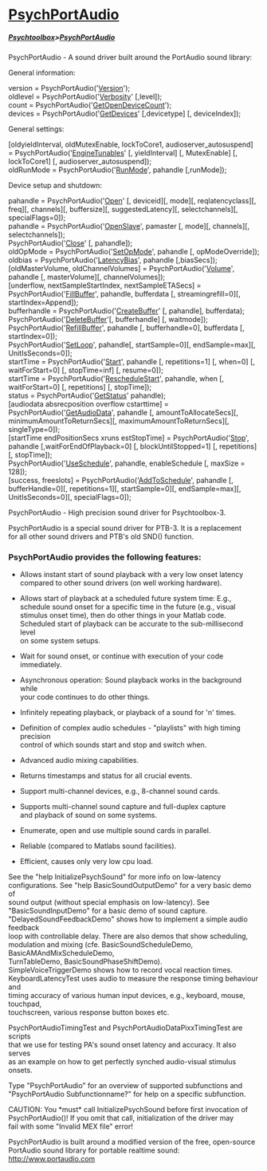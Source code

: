 # [PsychPortAudio](PsychPortAudio)
##### [Psychtoolbox](Psychtoolbox)>[PsychPortAudio](PsychPortAudio)

PsychPortAudio - A sound driver built around the PortAudio sound library:  
  
  
General information:  
  
version = PsychPortAudio('[Version](PsychPortAudio-Version)');  
oldlevel = PsychPortAudio('[Verbosity](PsychPortAudio-Verbosity)' [,level]);  
count = PsychPortAudio('[GetOpenDeviceCount](PsychPortAudio-GetOpenDeviceCount)');  
devices = PsychPortAudio('[GetDevices](PsychPortAudio-GetDevices)' [,devicetype] [, deviceIndex]);  
  
General settings:  
  
[oldyieldInterval, oldMutexEnable, lockToCore1, audioserver_autosuspend] = PsychPortAudio('[EngineTunables](PsychPortAudio-EngineTunables)' [, yieldInterval] [, MutexEnable] [, lockToCore1] [, audioserver_autosuspend]);  
oldRunMode = PsychPortAudio('[RunMode](PsychPortAudio-RunMode)', pahandle [,runMode]);  
  
  
Device setup and shutdown:  
  
pahandle = PsychPortAudio('[Open](PsychPortAudio-Open)' [, deviceid][, mode][, reqlatencyclass][, freq][, channels][, buffersize][, suggestedLatency][, selectchannels][, specialFlags=0]);  
pahandle = PsychPortAudio('[OpenSlave](PsychPortAudio-OpenSlave)', pamaster [, mode][, channels][, selectchannels]);  
PsychPortAudio('[Close](PsychPortAudio-Close)' [, pahandle]);  
oldOpMode = PsychPortAudio('[SetOpMode](PsychPortAudio-SetOpMode)', pahandle [, opModeOverride]);  
oldbias = PsychPortAudio('[LatencyBias](PsychPortAudio-LatencyBias)', pahandle [,biasSecs]);  
[oldMasterVolume, oldChannelVolumes] = PsychPortAudio('[Volume](PsychPortAudio-Volume)', pahandle [, masterVolume][, channelVolumes]);  
[underflow, nextSampleStartIndex, nextSampleETASecs] = PsychPortAudio('[FillBuffer](PsychPortAudio-FillBuffer)', pahandle, bufferdata [, streamingrefill=0][, startIndex=Append]);  
bufferhandle = PsychPortAudio('[CreateBuffer](PsychPortAudio-CreateBuffer)' [, pahandle], bufferdata);  
PsychPortAudio('[DeleteBuffer](PsychPortAudio-DeleteBuffer)'[, bufferhandle] [, waitmode]);  
PsychPortAudio('[RefillBuffer](PsychPortAudio-RefillBuffer)', pahandle [, bufferhandle=0], bufferdata [, startIndex=0]);  
PsychPortAudio('[SetLoop](PsychPortAudio-SetLoop)', pahandle[, startSample=0][, endSample=max][, UnitIsSeconds=0]);  
startTime = PsychPortAudio('[Start](PsychPortAudio-Start)', pahandle [, repetitions=1] [, when=0] [, waitForStart=0] [, stopTime=inf] [, resume=0]);  
startTime = PsychPortAudio('[RescheduleStart](PsychPortAudio-RescheduleStart)', pahandle, when [, waitForStart=0] [, repetitions] [, stopTime]);  
status = PsychPortAudio('[GetStatus](PsychPortAudio-GetStatus)' pahandle);  
[audiodata absrecposition overflow cstarttime] = PsychPortAudio('[GetAudioData](PsychPortAudio-GetAudioData)', pahandle [, amountToAllocateSecs][, minimumAmountToReturnSecs][, maximumAmountToReturnSecs][, singleType=0]);  
[startTime endPositionSecs xruns estStopTime] = PsychPortAudio('[Stop](PsychPortAudio-Stop)', pahandle [,waitForEndOfPlayback=0] [, blockUntilStopped=1] [, repetitions] [, stopTime]);  
PsychPortAudio('[UseSchedule](PsychPortAudio-UseSchedule)', pahandle, enableSchedule [, maxSize = 128]);  
[success, freeslots] = PsychPortAudio('[AddToSchedule](PsychPortAudio-AddToSchedule)', pahandle [, bufferHandle=0][, repetitions=1][, startSample=0][, endSample=max][, UnitIsSeconds=0][, specialFlags=0]);  
  

 PsychPortAudio - High precision sound driver for Psychtoolbox-3.  
  
 PsychPortAudio is a special sound driver for PTB-3. It is a replacement  
 for all other sound drivers and PTB's old SND() function.  
  
###  PsychPortAudio provides the following features:  
  
 - Allows instant start of sound playback with a very low onset latency  
   compared to other sound drivers (on well working hardware).  
  
 - Allows start of playback at a scheduled future system time: E.g.,  
   schedule sound onset for a specific time in the future (e.g., visual  
   stimulus onset time), then do other things in your Matlab code.  
   Scheduled start of playback can be accurate to the sub-millisecond level  
   on some system setups.  
  
 - Wait for sound onset, or continue with execution of your code  
   immediately.  
  
 - Asynchronous operation: Sound playback works in the background while  
   your code continues to do other things.  
  
 - Infinitely repeating playback, or playback of a sound for 'n' times.  
  
 - Definition of complex audio schedules - "playlists" with high timing precision  
   control of which sounds start and stop and switch when.  
  
 - Advanced audio mixing capabilities.  
  
 - Returns timestamps and status for all crucial events.  
  
 - Support multi-channel devices, e.g., 8-channel sound cards.  
  
 - Supports multi-channel sound capture and full-duplex capture  
   and playback of sound on some systems.  
  
 - Enumerate, open and use multiple sound cards in parallel.  
  
 - Reliable (compared to Matlabs sound facilities).  
  
 - Efficient, causes only very low cpu load.  
  
 See the "help InitializePsychSound" for more info on low-latency  
 configurations. See "help BasicSoundOutputDemo" for a very basic demo of  
 sound output (without special emphasis on low-latency). See  
 "BasicSoundInputDemo" for a basic demo of sound capture.  
 "DelayedSoundFeedbackDemo" shows how to implement a simple audio feedback  
 loop with controllable delay. There are also demos that show scheduling,  
 modulation and mixing (cfe. BasicSoundScheduleDemo, BasicAMAndMixScheduleDemo,  
 TurnTableDemo, BasicSoundPhaseShiftDemo).  
 SimpleVoiceTriggerDemo shows how to record vocal reaction times.  
 KeyboardLatencyTest uses audio to measure the response timing behaviour and  
 timing accuracy of various human input devices, e.g., keyboard, mouse, touchpad,  
 touchscreen, various response button boxes etc.  
  
 PsychPortAudioTimingTest and PsychPortAudioDataPixxTimingTest are scripts  
 that we use for testing PA's sound onset latency and accuracy. It also serves  
 as an example on how to get perfectly synched audio-visual stimulus onsets.  
  
 Type "PsychPortAudio" for an overview of supported subfunctions and  
 "PsychPortAudio Subfunctionname?" for help on a specific subfunction.  
  
 CAUTION: You \*must\* call InitializePsychSound before first invocation of  
 PsychPortAudio()! If you omit that call, initialization of the driver may  
 fail with some "Invalid MEX file" error!  
  
  
 PsychPortAudio is built around a modified version of the free, open-source  
 PortAudio sound library for portable realtime sound: http://www.portaudio.com  
  


